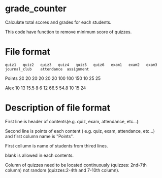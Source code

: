# grade_counter
Calculate total scores and grades for each students.

This code have function to remove minimum score of quizzes. 

# File format 

	quiz1	quiz2	quiz3	quiz4	quiz5	quiz6	exam1	exam2	exam3	journal_club	attendance	assignment

Points	20	20	20	20	20	20	100	100	150	10	25	25

Alex	10	13	15.5	8	6	12	66.5	54.8		10	15	24

# Description of file format
First line is header of contents(e.g. quiz, exam, attendance, etc...)

Second line is points of each content ( e.g. quiz, exam, attendance, etc...) and first column name is "Points". 

First collumn is name of students from thired lines.

blank is allowed in each contents. 

Column of quizzes need to be located continuously (quizzes: 2nd-7th column) not random (quizzes:2-4th and 7-10th column).
